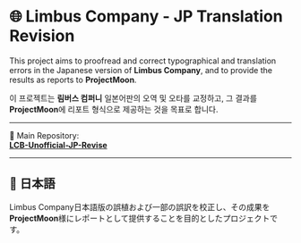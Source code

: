 # 🌐 Limbus Company - JP Translation Revision

This project aims to proofread and correct typographical and translation errors in the Japanese version of **Limbus Company**, and to provide the results as reports to **ProjectMoon**.

이 프로젝트는 **림버스 컴퍼니** 일본어판의 오역 및 오타를 교정하고, 그 결과를 **ProjectMoon**에 리포트 형식으로 제공하는 것을 목표로 합니다.

---

🔗 Main Repository:  
[**LCB-Unofficial-JP-Revise**](https://github.com/LCB-Unofficial-JP-Revise/LCB-Unofficial-JP-Revise)

---

## 📝 日本語

Limbus Company日本語版の誤植および一部の誤訳を校正し、その成果を**ProjectMoon**様にレポートとして提供することを目的としたプロジェクトです。
